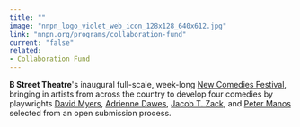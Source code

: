 ```yaml
---
title: ""
image: "nnpn_logo_violet_web_icon_128x128_640x612.jpg"
link: "nnpn.org/programs/collaboration-fund"
current: "false"
related:
- Collaboration Fund
---
```


**B Street Theatre**'s inaugural full-scale, week-long [New Comedies Festival](http://www.adriennedawes.com/upcoming/2019/6/21/b-street-theatre-new-comedies-festival-cdfsr), bringing in artists from across the country to develop four comedies by playwrights [David Myers](https://newplayexchange.org/users/10802/david-myers), [Adrienne Dawes](https://newplayexchange.org/users/864/adrienne-dawes), [Jacob T. Zack](https://jacobtzack.com/), and [Peter Manos](https://newplayexchange.org/users/3849/peter-manos) selected from an open submission process.

